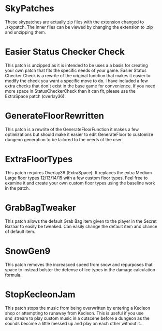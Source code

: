 # SkyPatches
These skypatches are actually zip files with the extension changed to .skypatch. The inner files can be viewed by changing the extension to .zip and unzipping them.<br/>

# Easier Status Checker Check
This patch is unzipped as it is intended to be uses a a basis for creating your own patch that fits the specific needs of your game. Easier Status Checker Check is a rewrite of the original function that makes it easier to modify the check you want a specific move to do. I have included a few extra checks that don't exist in the base game for convenience. If you need more space in StatusCheckerCheck than it can fit, please use the ExtraSpace patch (overlay36).<br/>

# GenerateFloorRewritten
This patch is a rewrite of the GenerateFloorFunction it makes a few optimizations but should make it easier to edit GenerateFloor to customize dungeon generation to be tailored to the needs of the user.<br/>

# ExtraFloorTypes
This patch requires Overlay36 (ExtraSpace). It replaces the extra Medium Large floor types 12/13/14/15 with a few custom floor types. Feel free to examine it and create your own custom floor types using the baseline work in the patch.<br/>

# GrabBagTweaker
This patch allows the default Grab Bag item given to the player in the Secret Bazaar to easily be tweaked. Can easily change the default item and chance of default item.<br/>

# SnowGen9
This patch removes the increasced speed from snow and repurposes that space to instead bolster the defense of Ice types in the damage calculation formula.<br/>

# StopKecleonJam
This patch stops the music from being overwritten by entering a Kecleon shop or attempting to runaway from Kecleon. This is useful if you use snd_stream to play custom music in a cutscene before a dungeon as the sounds become a little messed up and play on each other without it...<br/>
